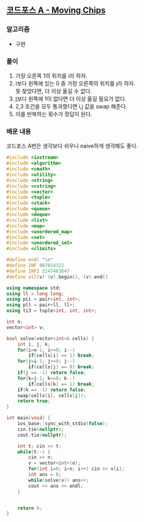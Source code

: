 ## [코드포스 A - Moving Chips](https://codeforces.com/contest/1923/problem/A)

### 알고리즘
- 구현

### 풀이
1. 가장 오른쪽 1의 위치를 i라 하자.
2. i보다 왼쪽에 있는 0 중 가장 오른쪽의 위치를 j라 하자.  
   못 찾았다면, 더 이상 옮길 수 없다.
3. j보다 왼쪽에 1이 없다면 더 이상 옮길 필요가 없다.
4. 2,3 조건을 모두 통과했다면 i,j 값을 swap 해준다.
5. 이를 반복하는 횟수가 정답이 된다.

### 배운 내용
코드포스 A번은 생각보다 쉬우니 naive하게 생각해도 좋다.

```c++
#include <iostream>
#include <algorithm>
#include <cmath>
#include <utility>
#include <string>
#include <cstring>
#include <vector>
#include <tuple>
#include <stack>
#include <queue>
#include <deque>
#include <list>
#include <map>
#include <unordered_map>
#include <set>
#include <unordered_set>
#include <climits>

#define endl "\n"
#define INF 987654321
#define INF2 2147483647
#define all(v) (v).begin(), (v).end()

using namespace std;
using ll = long long;
using pii = pair<int, int>;
using pll = pair<ll, ll>;
using ti3 = tuple<int, int, int>;

int n;
vector<int> v;

bool solve(vector<int>& cells) {
    int i, j, k;
    for(i=n-1; i>=0; i--)
        if(cells[i] == 1) break;
    for(j=i-1; j>=0; j--)
        if(cells[j] == 0) break;
    if(j == -1) return false;
    for(k=j-1; k>=0; k--)
        if(cells[k] == 1) break;
    if(k == -1) return false;
    swap(cells[i], cells[j]);
    return true;
}

int main(void) {
    ios_base::sync_with_stdio(false);
    cin.tie(nullptr);
    cout.tie(nullptr);

    int t; cin >> t;
    while(t--) {
        cin >> n;
        v = vector<int>(n);
        for(int i=0; i<n; i++) cin >> v[i];
        int ans = 0;
        while(solve(v)) ans++;
        cout << ans << endl;
    }


    return 0;
}
```